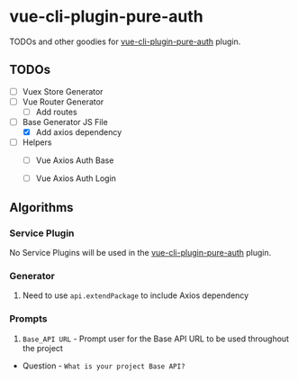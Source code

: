 vue-cli-plugin-pure-auth
======

TODOs and other goodies for [vue-cli-plugin-pure-auth](https://github.com/PureConstructs/vue-cli-plugin-pure-auth) plugin.

TODOs
------
- [ ] Vuex Store Generator
- [ ] Vue Router Generator
  - [ ] Add routes
- [ ] Base Generator JS File
  - [x] Add axios dependency
- [ ] Helpers
  - [ ] Vue Axios Auth Base
  - [ ] Vue Axios Auth Login


Algorithms
------

### Service Plugin
No Service Plugins will be used in the [vue-cli-plugin-pure-auth](https://github.com/PureConstructs/vue-cli-plugin-pure-auth) plugin.

### Generator

1. Need to use `api.extendPackage` to include Axios dependency

### Prompts

1. `Base_API URL` - Prompt user for the Base API URL to be used throughout the project
  * Question - `What is your project Base API?`
